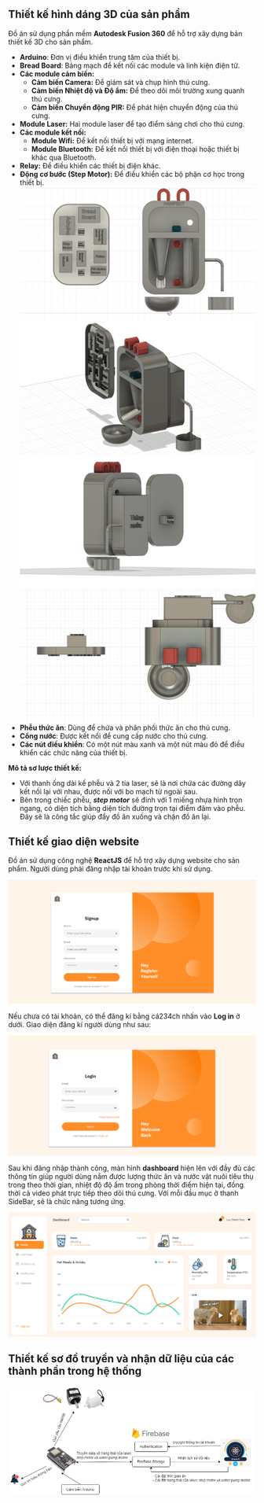 
## Thiết kế hình dáng 3D của sản phẩm

Đồ án sử dụng phần mềm **Autodesk Fusion 360** để hỗ trợ xây dựng bản thiết kế 3D cho sản phẩm. 

* **Arduino**: Đơn vị điều khiển trung tâm của thiết bị.
* **Bread Board**: Bảng mạch để kết nối các module và linh kiện điện tử.
* **Các module cảm biến:**
    + **Cảm biến Camera:** Để giám sát và chụp hình thú cưng.
    + **Cảm biến Nhiệt độ và Độ ẩm:** Để theo dõi môi trường xung quanh thú cưng.
    + **Cảm biến Chuyển động PIR:** Để phát hiện chuyển động của thú cưng.
* **Module Laser:** Hai module laser để tạo điểm sáng chơi cho thú cưng.
* **Các module kết nối:**
    + **Module Wifi:** Để kết nối thiết bị với mạng internet.
    + **Module Bluetooth:** Để kết nối thiết bị với điện thoại hoặc thiết bị khác qua Bluetooth.
* **Relay:** Để điều khiển các thiết bị điện khác.
* **Động cơ bước (Step Motor):** Để điều khiển các bộ phận cơ học trong thiết bị.
![img](front.png)
![img](right.png)
![img](back.png)
![img](top.png)
* **Phễu thức ăn**: Dùng để chứa và phân phối thức ăn cho thú cưng.
* **Cổng nước**: Được kết nối để cung cấp nước cho thú cưng.
* **Các nút điều khiển**: Có một nút màu xanh và một nút màu đỏ để điều khiển các chức năng của thiết bị.

**Mô tả sơ lược thiết kế:**
* Với thanh ống dài kế phễu và 2 tia laser, sẽ là nơi chứa các đường dây kết nối lại với nhau, được nối với bo mạch từ ngoài sau.
* Bên trong chiếc phễu, ***step motor*** sẽ đính với 1 miếng nhựa hình trọn ngang, có diện tích bằng diện tích đường trọn tại điểm đâm vào phễu. Đây sẽ là công tắc giúp đẩy đồ ăn xuống và chặn đồ ăn lại.  
## Thiết kế giao diện website

Đồ án sử dụng công nghệ **ReactJS** để hỗ trợ xây dựng website cho sản phẩm. Người dùng phải đăng nhập tài khoản trước khi sử dụng.

![img](signup.png)

Nếu chưa có tài khoản, có thể đăng kí bằng cá234ch nhấn vào **Log in** ở dưới. Giao diện đăng kí người dùng như sau:

![img](login.png)

Sau khi đăng nhập thành công, màn hình **dashboard** hiện lên với đầy đủ các thông tin giúp người dùng nắm được lượng thức ăn và nước vật nuôi tiêu thụ trong theo thời gian, nhiệt độ độ ẩm trong phòng thời điểm hiện tại, đồng thời cả video phát trực tiếp theo dõi thú cưng. Với mỗi đầu mục ở thanh SideBar, sẽ là chức năng tương ứng.

![img](dashboard.png)

## Thiết kế sơ đồ truyền và nhận dữ liệu của các thành phần trong hệ thống



![img](diagram.png)


